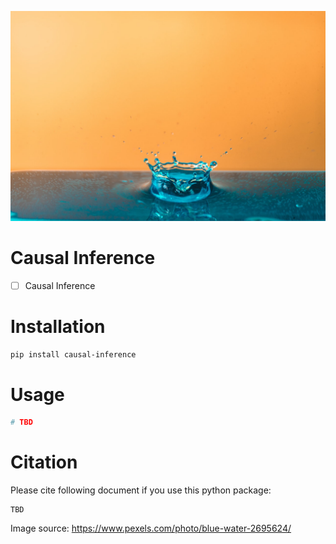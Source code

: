 ![](/images/pexels_splash.jpg)


# Causal Inference

- [ ] Causal Inference

# Installation
```bash
pip install causal-inference
```

# Usage

```python
# TBD
```




# Citation

Please cite following document if you use this python package:
```
TBD
```


Image source: https://www.pexels.com/photo/blue-water-2695624/